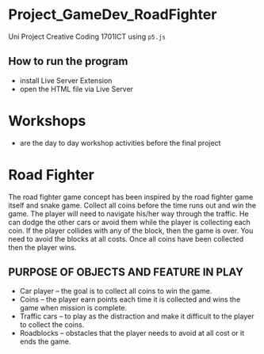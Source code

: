 # Project_GameDev_RoadFighter

Uni Project Creative Coding 1701ICT using `p5.js`
## How to run the program

- install Live Server Extension
- open the HTML file via Live Server

# Workshops

- are the day to day workshop activities before the final project

# Road Fighter

The road fighter game concept has been inspired by the road fighter game itself and snake game. Collect all coins before the time runs out and win the game.
The player will need to navigate his/her way through the traffic. He can dodge the other cars or avoid them while the player is collecting each coin. If the player collides with any of the block, then the game is over. You need to avoid the blocks at all costs. Once all coins have been collected then the player wins.

## PURPOSE OF OBJECTS AND FEATURE IN PLAY

- Car player – the goal is to collect all coins to win the game.
- Coins – the player earn points each time it is collected and wins the game when mission is complete.
- Traffic cars – to play as the distraction and make it difficult to the player to collect the coins.
- Roadblocks – obstacles that the player needs to avoid at all cost or it ends the game.
